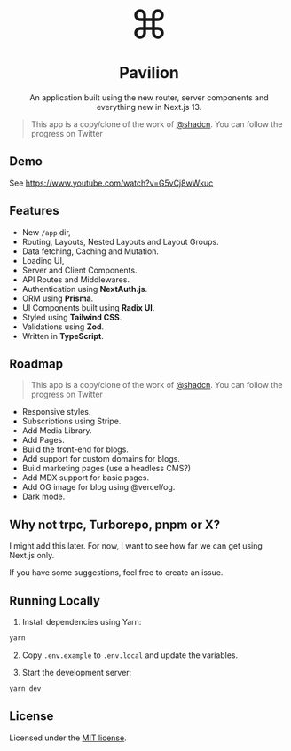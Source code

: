 <p align="center">
  <svg xmlns="http://www.w3.org/2000/svg" width="64" height="64" viewBox="0 0 24 24" fill="none" stroke="currentColor" stroke-width="2" stroke-linecap="round" stroke-linejoin="round"><path d="M18 3a3 3 0 0 0-3 3v12a3 3 0 0 0 3 3 3 3 0 0 0 3-3 3 3 0 0 0-3-3H6a3 3 0 0 0-3 3 3 3 0 0 0 3 3 3 3 0 0 0 3-3V6a3 3 0 0 0-3-3 3 3 0 0 0-3 3 3 3 0 0 0 3 3h12a3 3 0 0 0 3-3 3 3 0 0 0-3-3z"></path></svg>
  <br/>
  <h1 align="center">Pavilion</h1>
	<p align="center">An application built using the new router, server components and everything new in Next.js 13.</p>
</p>

> This app is a copy/clone of the work of [@shadcn](https://twitter.com). You can follow the progress on Twitter 

## Demo

See https://www.youtube.com/watch?v=G5vCj8wWkuc

## Features

- New `/app` dir,
- Routing, Layouts, Nested Layouts and Layout Groups.
- Data fetching, Caching and Mutation.
- Loading UI,
- Server and Client Components.
- API Routes and Middlewares.
- Authentication using **NextAuth.js**.
- ORM using **Prisma**.
- UI Components built using **Radix UI**.
- Styled using **Tailwind CSS**.
- Validations using **Zod**.
- Written in **TypeScript**.

## Roadmap

> This app is a copy/clone of the work of [@shadcn](https://twitter.com). You can follow the progress on Twitter 

- Responsive styles.
- Subscriptions using Stripe.
- Add Media Library.
- Add Pages.
- Build the front-end for blogs.
- Add support for custom domains for blogs.
- Build marketing pages (use a headless CMS?)
- Add MDX support for basic pages.
- Add OG image for blog using @vercel/og.
- Dark mode.


## Why not trpc, Turborepo, pnpm or X?

I might add this later. For now, I want to see how far we can get using Next.js only.

If you have some suggestions, feel free to create an issue.

## Running Locally

1. Install dependencies using Yarn:

```sh
yarn
```

2. Copy `.env.example` to `.env.local` and update the variables.

3. Start the development server:

```sh
yarn dev
```

## License

Licensed under the [MIT license](https://github.com/reflexjs/reflex/blob/master/LICENSE).